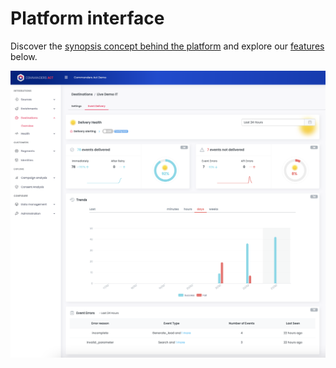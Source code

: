 # Platform interface

Discover the [synopsis concept behind the platform](../features/integrations/concepts.md) and explore our [features ](../features/integrations/)below.

![](<../.gitbook/assets/image (18).png>)
